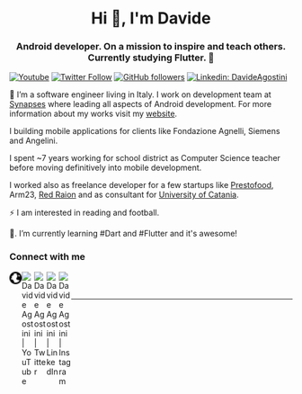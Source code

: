 <h1 align="center">Hi 👋, I'm Davide</h1>
<h3 align="center">Android developer. On a mission to inspire and teach others. Currently studying Flutter. 💙</h3>

[![Youtube](https://img.shields.io/static/v1?label=DavideAgostini&message=Subscribe&logo=YouTube&color=FF0000&style=for-the-badge)][youtube]
[![Twitter Follow](https://img.shields.io/twitter/follow/DavideAgostini?color=1DA1F2&label=Followers&logo=twitter&style=for-the-badge)][twitter]
[![GitHub followers](https://img.shields.io/github/followers/DavideAgostini?logo=GitHub&style=for-the-badge)][github]
[![Linkedin: DavideAgostini](https://img.shields.io/badge/-CONNECT-blue?style=for-the-badge&logo=Linkedin&link=https://www.linkedin.com/in/davideagostini/)][linkedin]

🔭  I’m a software engineer living in Italy. I work on development team at [Synapses](https://www.synapseslab.com/) where leading all aspects of Android development. For more information about my works visit my [website](https://davideagostini.com).

I building mobile applications for clients like Fondazione Agnelli, Siemens and Angelini.

I spent ~7 years working for school district as Computer Science teacher before moving definitively into mobile development.

I worked also as freelance developer for a few startups like [Prestofood](https://www.foodys.it/), Arm23, [Red Raion](https://redraion.com/) and as consultant for [University of Catania](https://www.unict.it/).

⚡ I am interested in reading and football.

🌱. I’m currently learning #Dart and #Flutter and it's awesome!


### Connect with me

[<img align="left" alt="Davide Agostini | Website" width="22px" src="https://raw.githubusercontent.com/iconic/open-iconic/master/svg/globe.svg" />][website]
[<img align="left" alt="Davide Agostini | YouTube" width="22px" src="https://cdn.jsdelivr.net/npm/simple-icons@v3/icons/youtube.svg" />][youtube]
[<img align="left" alt="Davide Agostini | Twitter" width="22px" src="https://cdn.jsdelivr.net/npm/simple-icons@v3/icons/twitter.svg" />][twitter]
[<img align="left" alt="Davide Agostini | LinkedIn" width="22px" src="https://cdn.jsdelivr.net/npm/simple-icons@v3/icons/linkedin.svg" />][linkedin]
[<img align="left" alt="Davide Agostini | Instagram" width="22px" src="https://cdn.jsdelivr.net/npm/simple-icons@v3/icons/instagram.svg" />][instagram]


<br />
<br />

---

[website]: https://davideagostini.com
[twitter]: https://twitter.com/intent/follow?original_referer=https%3A%2F%2Fgithub.com%2FDavideAgostini&screen_name=DavideAgostini
[youtube]: https://www.youtube.com/channel/UCcNRFlwcE10qXNxVGV4Votg?sub_confirmation=1
[linkedin]: https://linkedin.com/in/davideagostini
[github]: https://github.com/DavideAgostini
[instagram]: https://www.instagram.com/davideagostini

